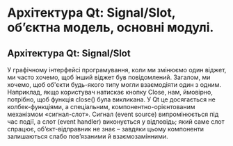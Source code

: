 # Архітектура Qt: Signal/Slot, об’єктна модель, основні модулі.

## Архітектура Qt: Signal/Slot

У графічному інтерфейсі програмування, коли ми змінюємо один віджет, ми часто хочемо, щоб інший віджет був повідомлений. Загалом, ми хочемо, щоб об'єкти будь-якого типу могли взаємодіяти один з одним. Наприклад, якщо користувач натискає кнопку Close, нам, ймовірно, потрібно, щоб функція close() була викликана.
У Qt це досягається не колбек-функціями, а спеціальним, компонентно-орієнтованим механізмом «сигнал-слот». Сигнал (event source) випромінюється під час події, а слот (event handler) виконується у відповідь; який саме слот спрацює, об’єкт-відправник не знає – завдяки цьому компоненти залишаються слабо пов’язаними й взаємозамінними.
